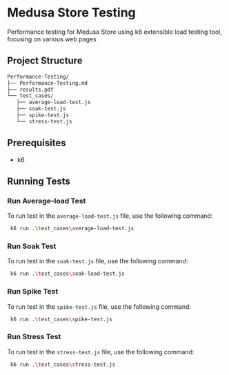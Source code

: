 # Medusa Store Testing

Performance testing for Medusa Store using k6 extensible load testing tool, focusing on various web pages

## Project Structure

```bash
Performance-Testing/
├── Performance-Testing.md
├── results.pdf
└── test_cases/
   ├── average-load-test.js
   ├── soak-test.js
   ├── spike-test.js
   └── stress-test.js

```

## Prerequisites

- k6

## Running Tests

### Run Average-load Test
To run test in the `average-load-test.js` file, use the following command:

```sh
 k6 run .\test_cases\average-load-test.js
```

### Run Soak Test
To run test in the `soak-test.js` file, use the following command:

```sh
 k6 run .\test_cases\soak-load-test.js
```

### Run Spike Test
To run test in the `spike-test.js` file, use the following command:

```sh
 k6 run .\test_cases\spike-test.js
```

### Run Stress Test
To run test in the `stress-test.js` file, use the following command:

```sh
 k6 run .\test_cases\stress-test.js
```
